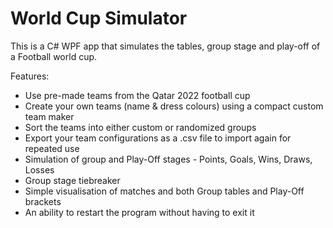# World Cup Simulator

This is a C# WPF app that simulates the tables, group stage and play-off of a Football world cup.

Features:
- Use pre-made teams from the Qatar 2022 football cup
- Create your own teams (name & dress colours) using a compact custom team maker
- Sort the teams into either custom or randomized groups
- Export your team configurations as a .csv file to import again for repeated use
- Simulation of group and Play-Off stages - Points, Goals, Wins, Draws, Losses
- Group stage tiebreaker
- Simple visualisation of matches and both Group tables and Play-Off brackets
- An ability to restart the program without having to exit it
